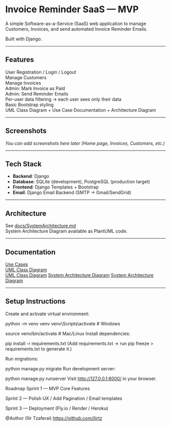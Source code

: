 # Invoice Reminder SaaS — MVP

A simple Software-as-a-Service (SaaS) web application to manage Customers, Invoices, and send automated Invoice Reminder Emails.

Built with Django.

---

## Features

 User Registration / Login / Logout  
 Manage Customers  
 Manage Invoices  
 Admin: Mark Invoice as Paid  
 Admin: Send Reminder Emails  
 Per-user data filtering → each user sees only their data  
 Basic Bootstrap styling  
 UML Class Diagram + Use Case Documentation + Architecture Diagram

---

## Screenshots

_You can add screenshots here later (Home page, Invoices, Customers, etc.)_

---

## Tech Stack

- **Backend**: Django  
- **Database**: SQLite (development), PostgreSQL (production target)  
- **Frontend**: Django Templates + Bootstrap  
- **Email**: Django Email Backend (SMTP → Gmail/SendGrid)

---

## Architecture

See [docs/SystemArchitecture.md](docs/SystemArchitecture.md)  
System Architecture Diagram available as PlantUML code.

---

## Documentation

[Use Cases](docs/UseCases.md)  
[UML Class Diagram](docs/UML.md)  
[UML Class Diagram](docs/UML.png)
[System Architecture Diagram](docs/SystemArchitecture.md)
[System Architecture Diagram](docs/SystemArchitecture.png)

---

## Setup Instructions


Create and activate virtual environment:

python -m venv venv
venv\Scripts\activate   # Windows

source venv/bin/activate   # Mac/Linux
Install dependencies:

pip install -r requirements.txt
(Add requirements.txt → run pip freeze > requirements.txt to generate it.)

Run migrations:

python manage.py migrate
Run development server:

python manage.py runserver
Visit http://127.0.0.1:8000/ in your browser.

Roadmap
 Sprint 1 — MVP Core Features

 Sprint 2 — Polish UX / Add Pagination / Email templates

 Sprint 3 — Deployment (Fly.io / Render / Heroku)




@Author (Ilir Tzaferai) https://github.com/ilirtz
